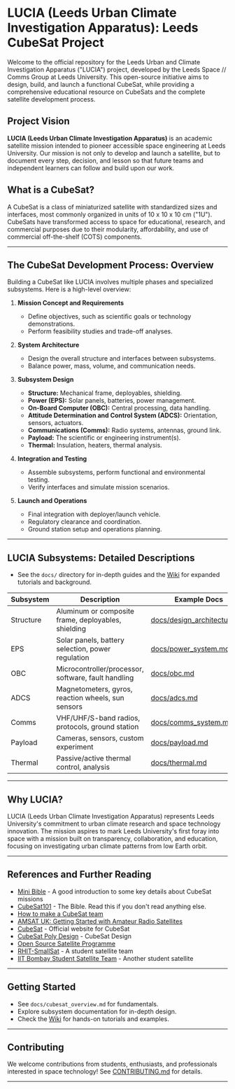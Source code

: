 # LUCIA (Leeds Urban Climate Investigation Apparatus): Leeds CubeSat Project

Welcome to the official repository for the Leeds Urban and Climate Investigation Apparatus ("LUCIA") project, developed by the Leeds Space // Comms Group at Leeds University. This open-source initiative aims to design, build, and launch a functional CubeSat, while providing a comprehensive educational resource on CubeSats and the complete satellite development process.

## Project Vision

**LUCIA (Leeds Urban Climate Investigation Apparatus)** is an academic satellite mission intended to pioneer accessible space engineering at Leeds University. Our mission is not only to develop and launch a satellite, but to document every step, decision, and lesson so that future teams and independent learners can follow and build upon our work.

## What is a CubeSat?

A CubeSat is a class of miniaturized satellite with standardized sizes and interfaces, most commonly organized in units of 10 x 10 x 10 cm ("1U"). CubeSats have transformed access to space for educational, research, and commercial purposes due to their modularity, affordability, and use of commercial off-the-shelf (COTS) components.

---

## The CubeSat Development Process: Overview

Building a CubeSat like LUCIA involves multiple phases and specialized subsystems. Here is a high-level overview:

1. **Mission Concept and Requirements**
   - Define objectives, such as scientific goals or technology demonstrations.
   - Perform feasibility studies and trade-off analyses.

2. **System Architecture**
   - Design the overall structure and interfaces between subsystems.
   - Balance power, mass, volume, and communication needs.

3. **Subsystem Design**
   - **Structure:** Mechanical frame, deployables, shielding.
   - **Power (EPS):** Solar panels, batteries, power management.
   - **On-Board Computer (OBC):** Central processing, data handling.
   - **Attitude Determination and Control System (ADCS):** Orientation, sensors, actuators.
   - **Communications (Comms):** Radio systems, antennas, ground link.
   - **Payload:** The scientific or engineering instrument(s).
   - **Thermal:** Insulation, heaters, thermal analysis.

4. **Integration and Testing**
   - Assemble subsystems, perform functional and environmental testing.
   - Verify interfaces and simulate mission scenarios.

5. **Launch and Operations**
   - Final integration with deployer/launch vehicle.
   - Regulatory clearance and coordination.
   - Ground station setup and operations planning.

---

## LUCIA Subsystems: Detailed Descriptions

- See the `docs/` directory for in-depth guides and the [Wiki](../../wiki) for expanded tutorials and background.

| Subsystem | Description | Example Docs |
|-----------|-------------|--------------|
| Structure | Aluminum or composite frame, deployables, shielding | [docs/design_architecture.md](docs/design_architecture.md) |
| EPS | Solar panels, battery selection, power regulation | [docs/power_system.md](docs/power_system.md) |
| OBC | Microcontroller/processor, software, fault handling | [docs/obc.md](docs/obc.md) |
| ADCS | Magnetometers, gyros, reaction wheels, sun sensors | [docs/adcs.md](docs/adcs.md) |
| Comms | VHF/UHF/S-band radios, protocols, ground station | [docs/comms_system.md](docs/comms_system.md) |
| Payload | Cameras, sensors, custom experiment | [docs/payload.md](docs/payload.md) |
| Thermal | Passive/active thermal control, analysis | [docs/thermal.md](docs/thermal.md) |

---

## Why LUCIA?

LUCIA (Leeds Urban Climate Investigation Apparatus) represents Leeds University's commitment to urban climate research and space technology innovation. The mission aspires to mark Leeds University's first foray into space with a mission built on transparency, collaboration, and education, focusing on investigating urban climate patterns from low Earth orbit.

---

## References and Further Reading


- [Mini Bible](https://www.mdpi.com/2076-3417/9/15/3110) - A good introduction to some key details about CubeSat missions
- [CubeSat101](https://www.nasa.gov/wp-content/uploads/2017/03/nasa_csli_cubesat_101_508.pdf?emrc=05d3e2) - The Bible. Read this if you don't read anything else.
- [How to make a CubeSat team](https://s3vi.ndc.nasa.gov/ssri-kb/static/resources/University%20CubeSat%20Project%20Management%20for%20Success.pdf)
- [AMSAT UK: Getting Started with Amateur Radio Satellites](https://amsat-uk.org/beginners/)
- [CubeSat](https://www.cubesat.org/) - Official website for CubeSat
- [CubeSat Poly Design](https://static1.squarespace.com/static/5418c831e4b0fa4ecac1bacd/t/56e9b62337013b6c063a655a/1458157095454/cds_rev13_final2.pdf) - CubeSat Design
- [Open Source Satellite Programme](https://www.opensourcesatellite.org/)
- [RHIT-SmallSat](https://rose-bic.atlassian.net/wiki/spaces/SmallSat/overview?homepageId=9404872) - A student satellite team
- [IIT Bombay Student Satellite Team](https://www.aero.iitb.ac.in/satelliteWiki/index.php/Building_the_Team) - Another student satellite

---

## Getting Started

- See `docs/cubesat_overview.md` for fundamentals.
- Explore subsystem documentation for in-depth design.
- Check the [Wiki](../../wiki) for hands-on tutorials and examples.

---

## Contributing

We welcome contributions from students, enthusiasts, and professionals interested in space technology! See [CONTRIBUTING.md](CONTRIBUTING.md) for details.

---
